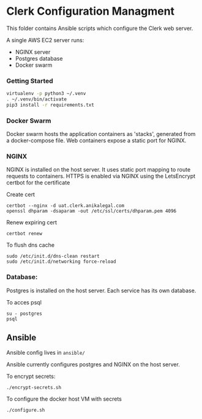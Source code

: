 # Clerk Configuration Managment

This folder contains Ansible scripts which configure the Clerk web server.

A single AWS EC2 server runs:

- NGINX server
- Postgres database
- Docker swarm

### Getting Started

```bash
virtualenv -p python3 ~/.venv
. ~/.venv/bin/activate
pip3 install -r requirements.txt
```
### Docker Swarm

Docker swarm hosts the application containers as 'stacks', generated from a docker-compose file. Web containers expose a static port for NGINX.

### NGINX

NGINX is installed on the host server. It uses static port mapping to route requests to containers.
HTTPS is enabled via NGINX using the LetsEncrypt certbot for the certificate

Create cert

    certbot --nginx -d uat.clerk.anikalegal.com
    openssl dhparam -dsaparam -out /etc/ssl/certs/dhparam.pem 4096

Renew expiring cert

    certbot renew

To flush dns cache

    sudo /etc/init.d/dns-clean restart
    sudo /etc/init.d/networking force-reload

### Database:

Postgres is installed on the host server. Each service has its own database.

To acces psql

    su - postgres
    psql


## Ansible

Ansible config lives in `ansible/`

Ansible currently configures postgres and NGINX on the host server.

To encrypt secrets:

    ./encrypt-secrets.sh

To configure the docker host VM with secrets

    ./configure.sh
